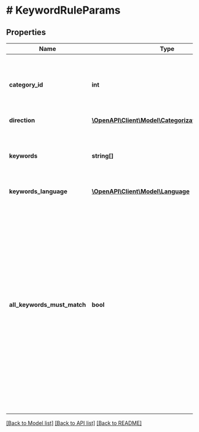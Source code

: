 # # KeywordRuleParams

## Properties

Name | Type | Description | Notes
------------ | ------------- | ------------- | -------------
**category_id** | **int** | ID of the category that this rule should assign to the matching transactions |
**direction** | [**\OpenAPI\Client\Model\CategorizationRuleDirection**](CategorizationRuleDirection.md) |  |
**keywords** | **string[]** | Set of keywords for the rule (Keywords are regarded case-insensitive). |
**keywords_language** | [**\OpenAPI\Client\Model\Language**](Language.md) |  | [optional]
**all_keywords_must_match** | **bool** | This field is only relevant if you pass multiple keywords. If set to &#39;true&#39;, it means that all keywords have to be found in a transaction to apply the given category. If set to &#39;false&#39;, then even a single matching keyword in a transaction can trigger this rule. Default value is &#39;false&#39;. | [optional] [default to false]

[[Back to Model list]](../../README.md#models) [[Back to API list]](../../README.md#endpoints) [[Back to README]](../../README.md)
